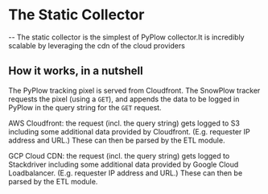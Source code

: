 # The Static Collector
--
The static collector is the simplest of PyPlow collector.It is incredibly scalable by leveraging the cdn of the cloud providers

## How it works, in a nutshell

The PyPlow tracking pixel is served from Cloudfront. The SnowPlow tracker requests the pixel (using a `GET`), and appends the data to be logged in PyPlow in the query string for the `GET` request.

AWS Cloudfront: the request (incl. the query string) gets logged to S3 including some additional data provided by Cloudfront. (E.g. requester IP address and URL.) These can then be parsed by the ETL module.

GCP Cloud CDN: the request (incl. the query string) gets logged to Stackdriver including some additional data provided by Google Cloud Loadbalancer. (E.g. requester IP address and URL.) These can then be parsed by the ETL module.

